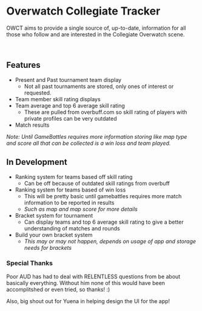 # Overwatch Collegiate Tracker

OWCT aims to provide a single source of, up-to-date, information for all those who follow and are interested in the Collegiate Overwatch scene.

<br>

## Features
- Present and Past tournament team display
    - Not all past tournaments are stored, only ones of interest or requested.
- Team member skill rating displays
- Team average and top 6 average skill rating
    - These are pulled from overbuff.com so skill rating of players with private profiles can be very outdated
- Match results

*Note: Until GameBattles requires more information storing like map type and score all that can be collected is a win loss and team played.*

## In Development
- Ranking system for teams based off skill rating
  - Can be off because of outdated skill ratings from overbuff
- Ranking system for teams based of win loss
  - This will be pretty basic until gamebattles requires more match information to be reported in results
  - *Such as map and map score for more details*
- Bracket system for tournament
  - Can display teams and top 6 average skill rating to give a better understanding of matches and rounds
- Build your own bracket system
  - *This may or may not happen, depends on usage of app and storage needs for brackets*

### Special Thanks
Poor AUD has had to deal with RELENTLESS questions from be about basically everything. Without him none of this would have been accomplitshed or even tried, so thanks! :)

Also, big shout out for Yuena in helping design the UI for the app!